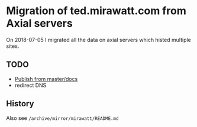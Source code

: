 # Migration of ted.mirawatt.com from Axial servers
On 2018-07-05 I migrated all the data on axial servers
which histed multiple sites. 

## TODO
- [Publish from master/docs](https://help.github.com/articles/configuring-a-publishing-source-for-github-pages/)
- redirect DNS

## History
 Also see `/archive/mirror/mirawatt/README.md`
